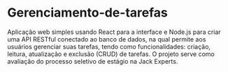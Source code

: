 # Gerenciamento-de-tarefas
Aplicação web simples usando React para a interface e Node.js para criar uma API RESTful conectado ao banco de dados, na qual permite aos usuários gerenciar suas tarefas, tendo como funcionalidades: criação, leitura, atualização e exclusão (CRUD) de tarefas. O projeto serve como avaliação do processo seletivo de estágio na Jack Experts. 
